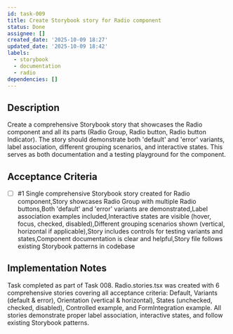 ```yaml
---
id: task-009
title: Create Storybook story for Radio component
status: Done
assignee: []
created_date: '2025-10-09 18:27'
updated_date: '2025-10-09 18:42'
labels:
  - storybook
  - documentation
  - radio
dependencies: []
---
```


## Description

<!-- SECTION:DESCRIPTION:BEGIN -->
Create a comprehensive Storybook story that showcases the Radio component and all its parts (Radio Group, Radio button, Radio button Indicator). The story should demonstrate both 'default' and 'error' variants, label association, different grouping scenarios, and interactive states. This serves as both documentation and a testing playground for the component.
<!-- SECTION:DESCRIPTION:END -->

## Acceptance Criteria
<!-- AC:BEGIN -->
- [ ] #1 Single comprehensive Storybook story created for Radio component,Story showcases Radio Group with multiple Radio buttons,Both 'default' and 'error' variants are demonstrated,Label association examples included,Interactive states are visible (hover, focus, checked, disabled),Different grouping scenarios shown (vertical, horizontal if applicable),Story includes controls for testing variants and states,Component documentation is clear and helpful,Story file follows existing Storybook patterns in codebase
<!-- AC:END -->

## Implementation Notes

<!-- SECTION:NOTES:BEGIN -->
Task completed as part of Task 008. Radio.stories.tsx was created with 6 comprehensive stories covering all acceptance criteria: Default, Variants (default & error), Orientation (vertical & horizontal), States (unchecked, checked, disabled), Controlled example, and FormIntegration example. All stories demonstrate proper label association, interactive states, and follow existing Storybook patterns.
<!-- SECTION:NOTES:END -->
